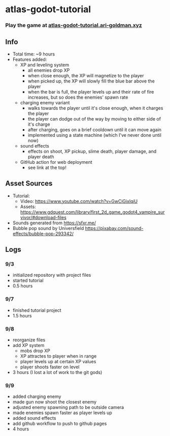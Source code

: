 # atlas-godot-tutorial

### Play the game at [atlas-godot-tutorial.ari-goldman.xyz](https://atlas-godot-tutorial.ari-goldman.xyz/)

## Info
- Total time: ~9 hours
- Features added:
	- XP and leveling system
		- all enemies drop XP
  		- when close enough, the XP will magnetize to the player
    	- when picked up, the XP will slowly fill the blue bar above the player
     	- when the bar is full, the player levels up and their rate of fire increases, but so does the enemies' spawn rate
	- charging enemy variant
 		- walks towards the player until it's close enough, when it charges the player
   		- the player can dodge out of the way by moving to either side of it's charge
    	- after charging, goes on a brief cooldown until it can move again
     	- implemented using a state machine (which I've never done until now)
	- sound effects
		- effects on shoot, XP pickup, slime death, player damage, and player death
 	- GitHub action for web deployment
  		- see link at the top!

## Asset Sources
- Tutorial:
	- Video: https://www.youtube.com/watch?v=GwCiGixlqiU
	- Assets: https://www.gdquest.com/library/first_2d_game_godot4_vampire_survivor/#download-files
- Sounds generated from https://sfxr.me/
- Bubble pop sound by Universfield https://pixabay.com/sound-effects/bubble-pop-293342/

## Logs
### 9/3
- initialized repository with project files
- started tutorial
- 0.5 hours

### 9/7
- finished tutorial project
- 1.5 hours

### 9/8
- reorganize files
- add XP system
	- mobs drop XP
	- XP attractes to player when in range
	- player levels up at certain XP values
	- player shoots faster on level
- 3 hours (I lost a lot of work to the git gods)

### 9/9
- added charging enemy
- made gun now shoot the closest enemy
- adjusted enemy spawning path to be outside camera
- made enemies spawn faster as player levels up
- added sound effects
- add github workflow to push to github pages
- 4 hours
